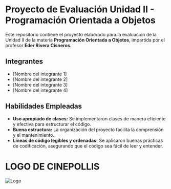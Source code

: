 # Proyecto de Evaluación Unidad II - Programación Orientada a Objetos

Este repositorio contiene el proyecto elaborado para la evaluación de la Unidad II de la materia **Programación Orientada a Objetos**, impartida por el profesor **Eder Rivera Cisneros**.

## Integrantes

- [Nombre del integrante 1]
- [Nombre del integrante 2]
- [Nombre del integrante 3]
- [Nombre del integrante 4]

## Habilidades Empleadas

- **Uso apropiado de clases:** Se implementaron clases de manera eficiente y efectiva para estructurar el código.
- **Buena estructura:** La organización del proyecto facilita la comprensión y el mantenimiento.
- **Líneas de código legibles y ordenadas:** Se aplicaron buenas prácticas de codificación, asegurando que el código sea fácil de leer y entender.

# LOGO DE CINEPOLLIS

![Logo](https://github.com/user-attachments/assets/b8c77dae-74b4-425f-94c7-2446a854229c)
